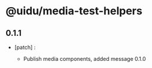 # @uidu/media-test-helpers

## 0.1.1
- [patch] :

  - Publish media components, added message 0.1.0
